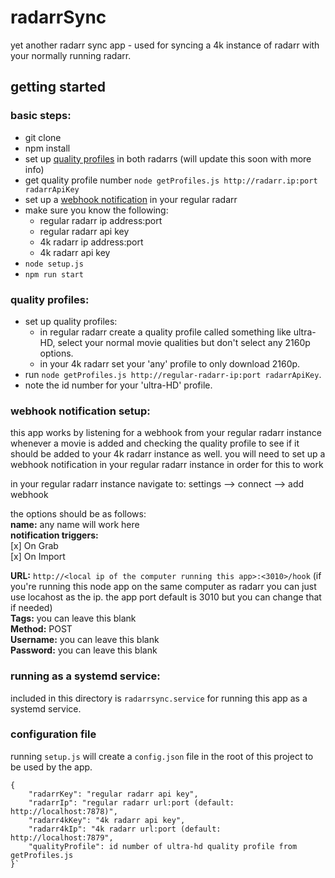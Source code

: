# radarrSync

yet another radarr sync app - used for syncing a 4k instance of radarr with your normally running radarr. 

## getting started
### basic steps:
-	git clone
- npm install
- set up [quality profiles](#quality-profiles) in both radarrs (will update this soon with more info)
- get quality profile number `node getProfiles.js http://radarr.ip:port radarrApiKey`
- set up a [webhook notification](#webhook-notification-setup) in your regular radarr
- make sure you know the following:
  - regular radarr ip address:port
  - regular radarr api key 
  - 4k radarr ip address:port
  - 4k radarr api key 
- `node setup.js`
- `npm run start`



### quality profiles:
- set up quality profiles:
	 - in regular radarr create a quality profile called something like ultra-HD, select your normal movie qualities but don't select any 2160p options.
	 - in your 4k radarr set your 'any' profile to only download 2160p.
- run `node getProfiles.js http://regular-radarr-ip:port radarrApiKey`.
- note the id number for your 'ultra-HD' profile.

### webhook notification setup:
this app works by listening for a webhook from your regular radarr instance whenever a movie is added and checking the quality profile to see if it should be added to your 4k radarr instance as well. you will need to set up a webhook notification in your regular radarr instance in order for this to work

in your regular radarr instance navigate to: 
settings --> connect --> add webhook 

the options should be as follows:   
**name:** any name will work here  
**notification triggers:**   
[x] On Grab  
[x] On Import



**URL:** `http://<local ip of the computer running this app>:<3010>/hook` (if you're running this node app on the same computer as radarr you can just use locahost as the ip. the app port default is 3010 but you can change that if needed)  
**Tags:** you can leave this blank  
**Method:** POST  
**Username:** you can leave this blank  
**Password:** you can leave this blank


### running as a systemd service: 
included in this directory is `radarrsync.service` for running this app as a systemd service.

### configuration file
running `setup.js` will create a `config.json` file in the root of this project to be used by the app. 
``` 
{
	"radarrKey": "regular radarr api key",
	"radarrIp": "regular radarr url:port (default: http://localhost:7878)", 
	"radarr4kKey": "4k radarr api key",
	"radarr4kIp": "4k radarr url:port (default: http://localhost:7879",
	"qualityProfile": id number of ultra-hd quality profile from getProfiles.js
}`